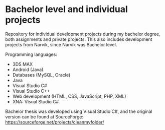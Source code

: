# Bachelor level and individual projects
Repository for individual development projects during my bachelor degree, both assignments and private projects.
This also includes development projects from Narvik, since Narvik was Bachelor level.

Programming languages:

* 3DS MAX
* Android (Java)
* Databases (MySQL, Oracle)
* Java
* Visual Studio C#
* Visual Studio C++
* Web development (HTML, CSS, JavaScript, PHP, XML)
* XNA: Visual Studio C# 

Bachelor thesis was developed using Visual Studio C#, and the original version can be found at SourceForge: 
https://sourceforge.net/projects/cleanmyfolder/

